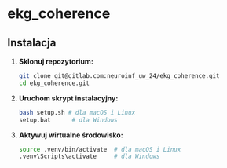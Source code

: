 # ekg_coherence

## Instalacja

1. **Sklonuj repozytorium:**

   ```bash
   git clone git@gitlab.com:neuroinf_uw_24/ekg_coherence.git
   cd ekg_coherence.git
   ```

2. **Uruchom skrypt instalacyjny:**

    ```bash
    bash setup.sh # dla macOS i Linux
    setup.bat      # dla Windows
    ```

3. **Aktywuj wirtualne środowisko:**
    
    ```bash
    source .venv/bin/activate  # dla macOS i Linux
    .venv\Scripts\activate     # dla Windows
    ```